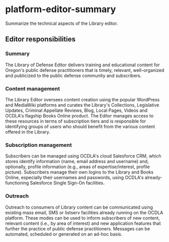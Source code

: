 # platform-editor-summary
Summarize the technical aspects of the Library editor.

## Editor responsibilities
### Summary
The Library of Defense Editor delivers training and educational content for Oregon's public defense practitioners that is timely, relevant, well-organized and publicized to the public defense community and subscribers.

### Content management
The Library Editor oversees content creation using the popular WordPress and MediaWiki platforms and curates the Library's Collections, Legislative Updates, Criminal Appellate Reviews, Blog, Local Pages, Videos and OCDLA's flagship Books Online product. The Editor manages access to these resources in terms of subscription tiers and is responsible for identifying groups of users who should benefit from the various content offered in the Library.

### Subscription management
Subscribers can be managed using OCDLA's cloud Salesforce CRM, which stores identify information (name, email address and username) and, optionally, profile information (e.g., areas of expertise/interest, profile picture).  Subscribers manage their own logins to the Library and Books Online, especially their usernames and passwords, using OCDLA's already-functioning Salesforce Single Sign-On facilities.

### Outreach
Outreach to consumers of Library content can be communicated using existing mass email, SMS or listserv facilities already running on the OCDLA platform.  These modes can be used to inform subscribers of new content, relevant content (i.e., by area of interest) and new application features that further the practice of public defense practitioners.  Messages can be automated, scheduled or generated on an ad-hoc basis.
